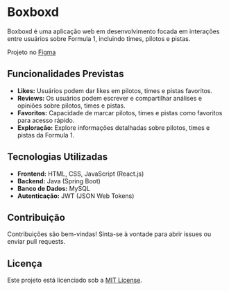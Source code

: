 # Boxboxd

Boxboxd é uma aplicação web em desenvolvimento focada em interações entre usuários sobre Formula 1, incluindo times, pilotos e pistas.

Projeto no [Figma](https://www.figma.com/design/9cK2twoVWaie6TXbJcjry2/BoxBoxd-Pages?node-id=0%3A1&t=XgsCDhh3h49G1Ucx-1)

## Funcionalidades Previstas

- **Likes:** Usuários podem dar likes em pilotos, times e pistas favoritos.
- **Reviews:** Os usuários podem escrever e compartilhar análises e opiniões sobre pilotos, times e pistas.
- **Favoritos:** Capacidade de marcar pilotos, times e pistas como favoritos para acesso rápido.
- **Exploração:** Explore informações detalhadas sobre pilotos, times e pistas da Formula 1.

## Tecnologias Utilizadas

- **Frontend:** HTML, CSS, JavaScript (React.js)
- **Backend:** Java (Spring Boot)
- **Banco de Dados:** MySQL
- **Autenticação:** JWT (JSON Web Tokens)

## Contribuição

Contribuições são bem-vindas! Sinta-se à vontade para abrir issues ou enviar pull requests.

## Licença

Este projeto está licenciado sob a [MIT License](LICENSE).
